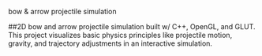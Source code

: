 bow & arrow projectile simulation  

##2D bow and arrow projectile simulation built w/ C++, OpenGL, and GLUT. This project visualizes basic physics principles like projectile motion, gravity, and trajectory adjustments in an interactive simulation.

